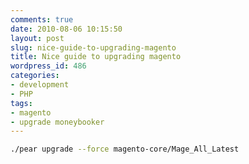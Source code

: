```yaml
---
comments: true
date: 2010-08-06 10:15:50
layout: post
slug: nice-guide-to-upgrading-magento
title: Nice guide to upgrading magento
wordpress_id: 486
categories:
- development
- PHP
tags:
- magento
- upgrade moneybooker
---
```


```bash http://www.nicksays.co.uk/2010/03/fool-proof-magento-upgrades/
./pear upgrade --force magento-core/Mage_All_Latest
```
